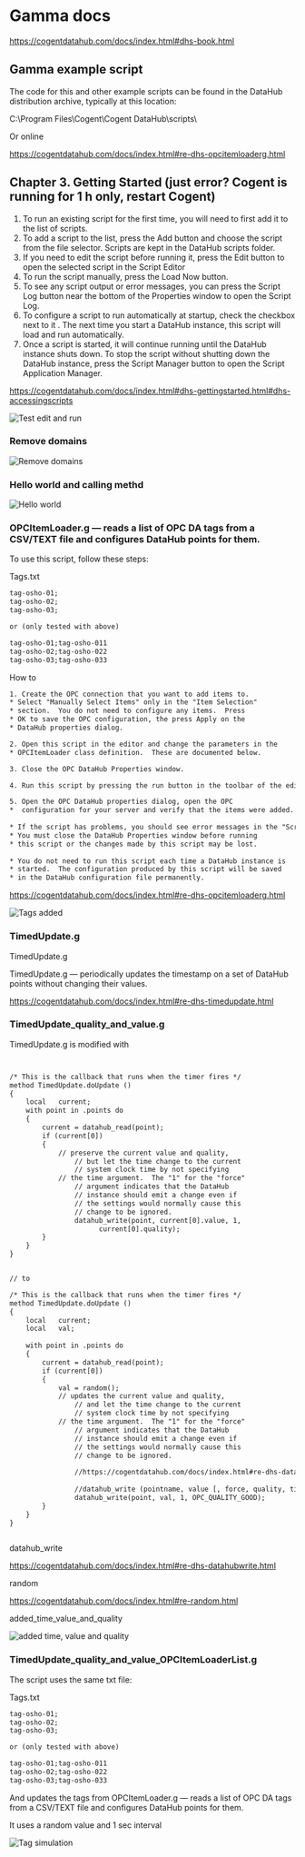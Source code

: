 # Gamma docs

https://cogentdatahub.com/docs/index.html#dhs-book.html

## Gamma example script

The code for this and other example scripts can be found in the DataHub distribution archive, typically at this location:

C:\Program Files\Cogent\Cogent DataHub\scripts\

Or online

https://cogentdatahub.com/docs/index.html#re-dhs-opcitemloaderg.html


## Chapter 3. Getting Started (just error? Cogent is running for 1 h only, restart Cogent)


1. To run an existing script for the first time, you will need to first add it to the list of scripts.
2. To add a script to the list, press the Add button and choose the script from the file selector. 
    Scripts are kept in the DataHub scripts folder.
3. If you need to edit the script before running it, press the Edit button to open the selected script in the Script Editor
4. To run the script manually, press the Load Now button.
5. To see any script output or error messages, you can press the Script Log button near the bottom of the Properties window to open the Script Log.
6. To configure a script to run automatically at startup, check the checkbox next to it . The next time you start a DataHub instance, this script will load and run automatically.
7. Once a script is started, it will continue running until the DataHub instance shuts down. To stop the script without shutting down the DataHub instance, press the Script Manager button to open the Script Application Manager.


https://cogentdatahub.com/docs/index.html#dhs-gettingstarted.html#dhs-accessingscripts


![Test edit and run](https://github.com/spawnmarvel/quickguides/blob/main/cogent-gamma/images/test_edit_run.jpg)


### Remove domains


![Remove domains](https://github.com/spawnmarvel/quickguides/blob/main/cogent-gamma/images/remove_domains.jpg)

### Hello world and calling methd


![Hello world](https://github.com/spawnmarvel/quickguides/blob/main/cogent-gamma/images/hello_world.jpg)

### OPCItemLoader.g — reads a list of OPC DA tags from a CSV/TEXT file and configures DataHub points for them.

To use this script, follow these steps:

Tags.txt

```txt
tag-osho-01;
tag-osho-02;
tag-osho-03;

or (only tested with above)

tag-osho-01;tag-osho-011
tag-osho-02;tag-osho-022
tag-osho-03;tag-osho-033


```

How to
```txt
1. Create the OPC connection that you want to add items to.
* Select "Manually Select Items" only in the "Item Selection"
* section.  You do not need to configure any items.  Press
* OK to save the OPC configuration, the press Apply on the
* DataHub properties dialog.

2. Open this script in the editor and change the parameters in the
* OPCItemLoader class definition.  These are documented below.

3. Close the OPC DataHub Properties window.

4. Run this script by pressing the run button in the toolbar of the editor (the right-facing blue arrow).

5. Open the OPC DataHub properties dialog, open the OPC
*  configuration for your server and verify that the items were added.
 
* If the script has problems, you should see error messages in the "Script Log" window.
* You must close the DataHub Properties window before running
* this script or the changes made by this script may be lost.
 
* You do not need to run this script each time a DataHub instance is
* started.  The configuration produced by this script will be saved
* in the DataHub configuration file permanently.

```

https://cogentdatahub.com/docs/index.html#re-dhs-opcitemloaderg.html

![Tags added](https://github.com/spawnmarvel/quickguides/blob/main/cogent-gamma/images/tags_added.jpg)


### TimedUpdate.g

TimedUpdate.g

TimedUpdate.g — periodically updates the timestamp on a set of DataHub points without changing their values.


https://cogentdatahub.com/docs/index.html#re-dhs-timedupdate.html



### TimedUpdate_quality_and_value.g

TimedUpdate.g is modified with

```txt


/* This is the callback that runs when the timer fires */
method TimedUpdate.doUpdate ()
{
	local	current;
	with point in .points do
	{
		current = datahub_read(point);
		if (current[0])
		{
			// preserve the current value and quality,
		        // but let the time change to the current
		        // system clock time by not specifying 
			// the time argument.  The "1" for the "force"
		        // argument indicates that the DataHub 
		        // instance should emit a change even if 
		        // the settings would normally cause this 
		        // change to be ignored.
				datahub_write(point, current[0].value, 1,
				      current[0].quality);
		}
	}
}


// to

/* This is the callback that runs when the timer fires */
method TimedUpdate.doUpdate ()
{
	local	current;
	local	val;
	
	with point in .points do
	{
		current = datahub_read(point);
		if (current[0])
		{
			val = random();
			// updates the current value and quality,
		        // and let the time change to the current
		        // system clock time by not specifying 
			// the time argument.  The "1" for the "force"
		        // argument indicates that the DataHub 
		        // instance should emit a change even if 
		        // the settings would normally cause this 
		        // change to be ignored.
		        
		        //https://cogentdatahub.com/docs/index.html#re-dhs-datahubwrite.html
		        
		        //datahub_write (pointname, value [, force, quality, timestamp])
				datahub_write(point, val, 1, OPC_QUALITY_GOOD);
		}
	}
}



```

datahub_write

https://cogentdatahub.com/docs/index.html#re-dhs-datahubwrite.html

random

https://cogentdatahub.com/docs/index.html#re-random.html

added_time_value_and_quality


![added time, value and quality](https://github.com/spawnmarvel/quickguides/blob/main/cogent-gamma/images/added_time_value_and_quality.png)



### TimedUpdate_quality_and_value_OPCItemLoaderList.g


The script uses the same txt file:

Tags.txt

```txt
tag-osho-01;
tag-osho-02;
tag-osho-03;

or (only tested with above)

tag-osho-01;tag-osho-011
tag-osho-02;tag-osho-022
tag-osho-03;tag-osho-033


```

And updates the tags from OPCItemLoader.g — reads a list of OPC DA tags from a CSV/TEXT file and configures DataHub points for them.

It uses a random value and 1 sec interval

![Tag simulation](https://github.com/spawnmarvel/quickguides/blob/main/cogent-gamma/images/tag_simulation.jpg)




